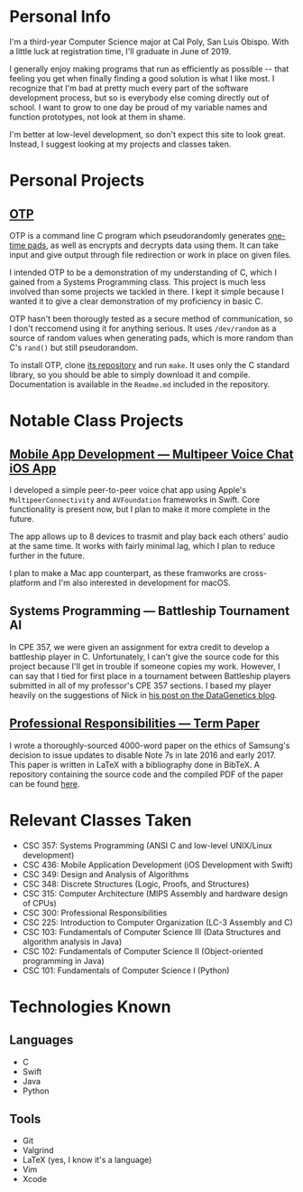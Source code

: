 # Personal Info

I'm a third-year Computer Science major at Cal Poly, San Luis Obispo. With a little luck at registration time, I'll graduate in June of 2019.

I generally enjoy making programs that run as efficiently as possible -- that feeling you get when finally finding a good solution is what I like most. I recognize that I'm bad at pretty much every part of the software development process, but so is everybody else coming directly out of school. I want to grow to one day be proud of my variable names and function prototypes, not look at them in shame.

I'm better at low-level development, so don't expect this site to look great. Instead, I suggest looking at my projects and classes taken.

# Personal Projects

## [OTP](https://github.com/btroller/One-Time-Pad)

OTP is a command line C program which pseudorandomly generates [one-time pads](https://en.wikipedia.org/wiki/One-time_pad), as well as encrypts and decrypts data using them. It can take input and give output through file redirection or work in place on given files. 

I intended OTP to be a demonstration of my understanding of C, which I gained from a Systems Programming class. This project is much less involved than some projects we tackled in there. I kept it simple because I wanted it to give a clear demonstration of my proficiency in basic C.

OTP hasn't been thorougly tested as a secure method of communication, so I don't reccomend using it for anything serious. It uses `/dev/random` as a source of random values when generating pads, which is more random than C's `rand()` but still pseudorandom.

To install OTP, clone [its repository](https://github.com/btroller/One-Time-Pad) and run `make`. It uses only the C standard library, so you should be able to simply download it and compile. Documentation is available in the `Readme.md` included in the repository.

# Notable Class Projects

## [Mobile App Development — Multipeer Voice Chat iOS App](https://github.com/btroller/Multipeer-Voice-Chat)

I developed a simple peer-to-peer voice chat app using Apple's `MultipeerConnectivity` and `AVFoundation` frameworks in Swift. Core functionality is present now, but I plan to make it more complete in the future.

The app allows up to 8 devices to trasmit and play back each others' audio at the same time. It works with fairly minimal lag, which I plan to reduce further in the future.

I plan to make a Mac app counterpart, as these framworks are cross-platform and I'm also interested in development for macOS.

## Systems Programming — Battleship Tournament AI

In CPE 357, we were given an assignment for extra credit to develop a battleship player in C. Unfortunately, I can't give the source code for this project because I'll get in trouble if someone copies my work. However, I can say that I tied for first place in a tournament between Battleship players submitted in all of my professor's CPE 357 sections. I based my player heavily on the suggestions of Nick in [his post on the DataGenetics blog](http://www.datagenetics.com/blog/december32011/).

## [Professional Responsibilities — Term Paper](https://github.com/btroller/CSC-300-Paper)

I wrote a thoroughly-sourced 4000-word paper on the ethics of Samsung's decision to issue updates to disable Note 7s in late 2016 and early 2017. This paper is written in LaTeX with a bibliography done in BibTeX. A repository containing the source code and the compiled PDF of the paper can be found [here](https://github.com/btroller/CSC-300-Paper).

# Relevant Classes Taken

* CSC 357: Systems Programming (ANSI C and low-level UNIX/Linux development)
* CSC 436: Mobile Application Development (iOS Development with Swift)
* CSC 349: Design and Analysis of Algorithms
* CSC 348: Discrete Structures (Logic, Proofs, and Structures)
* CSC 315: Computer Architecture (MIPS Assembly and hardware design of CPUs)
* CSC 300: Professional Responsibilities
* CSC 225: Introduction to Computer Organization (LC-3 Assembly and C)
* CSC 103: Fundamentals of Computer Science III (Data Structures and algorithm analysis in Java)
* CSC 102: Fundamentals of Computer Science II (Object-oriented programming in Java)
* CSC 101: Fundamentals of Computer Science I (Python)

# Technologies Known

## Languages

* C
* Swift
* Java
* Python

## Tools

* Git
* Valgrind
* LaTeX (yes, I know it's a language)
* Vim
* Xcode
